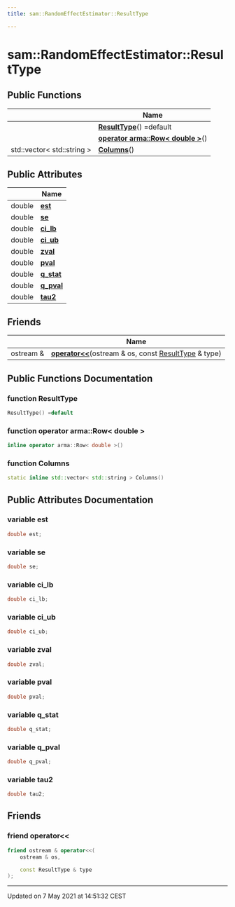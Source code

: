 ```yaml
---
title: sam::RandomEffectEstimator::ResultType

---
```


# sam::RandomEffectEstimator::ResultType



## Public Functions

|                | Name           |
| -------------- | -------------- |
| | **[ResultType](/doxygen/Classes/structsam_1_1_random_effect_estimator_1_1_result_type/#function-resulttype)**() =default |
| | **[operator arma::Row< double >](/doxygen/Classes/structsam_1_1_random_effect_estimator_1_1_result_type/#function-operator-armarow<-double->)**() |
| std::vector< std::string > | **[Columns](/doxygen/Classes/structsam_1_1_random_effect_estimator_1_1_result_type/#function-columns)**() |

## Public Attributes

|                | Name           |
| -------------- | -------------- |
| double | **[est](/doxygen/Classes/structsam_1_1_random_effect_estimator_1_1_result_type/#variable-est)**  |
| double | **[se](/doxygen/Classes/structsam_1_1_random_effect_estimator_1_1_result_type/#variable-se)**  |
| double | **[ci_lb](/doxygen/Classes/structsam_1_1_random_effect_estimator_1_1_result_type/#variable-ci_lb)**  |
| double | **[ci_ub](/doxygen/Classes/structsam_1_1_random_effect_estimator_1_1_result_type/#variable-ci_ub)**  |
| double | **[zval](/doxygen/Classes/structsam_1_1_random_effect_estimator_1_1_result_type/#variable-zval)**  |
| double | **[pval](/doxygen/Classes/structsam_1_1_random_effect_estimator_1_1_result_type/#variable-pval)**  |
| double | **[q_stat](/doxygen/Classes/structsam_1_1_random_effect_estimator_1_1_result_type/#variable-q_stat)**  |
| double | **[q_pval](/doxygen/Classes/structsam_1_1_random_effect_estimator_1_1_result_type/#variable-q_pval)**  |
| double | **[tau2](/doxygen/Classes/structsam_1_1_random_effect_estimator_1_1_result_type/#variable-tau2)**  |

## Friends

|                | Name           |
| -------------- | -------------- |
| ostream & | **[operator<<](/doxygen/Classes/structsam_1_1_random_effect_estimator_1_1_result_type/#friend-operator<<)**(ostream & os, const [ResultType](/doxygen/Classes/structsam_1_1_random_effect_estimator_1_1_result_type/) & type)  |

## Public Functions Documentation

### function ResultType

```cpp
ResultType() =default
```


### function operator arma::Row< double >

```cpp
inline operator arma::Row< double >()
```


### function Columns

```cpp
static inline std::vector< std::string > Columns()
```


## Public Attributes Documentation

### variable est

```cpp
double est;
```


### variable se

```cpp
double se;
```


### variable ci_lb

```cpp
double ci_lb;
```


### variable ci_ub

```cpp
double ci_ub;
```


### variable zval

```cpp
double zval;
```


### variable pval

```cpp
double pval;
```


### variable q_stat

```cpp
double q_stat;
```


### variable q_pval

```cpp
double q_pval;
```


### variable tau2

```cpp
double tau2;
```


## Friends

### friend operator<<

```cpp
friend ostream & operator<<(
    ostream & os,

    const ResultType & type
);
```


-------------------------------

Updated on  7 May 2021 at 14:51:32 CEST